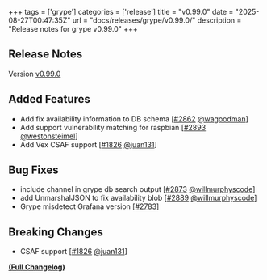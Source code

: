+++
tags = ['grype']
categories = ['release']
title = "v0.99.0"
date = "2025-08-27T00:47:35Z"
url = "docs/releases/grype/v0.99.0/"
description = "Release notes for grype v0.99.0"
+++

## Release Notes

Version [v0.99.0](https://github.com/anchore/grype/releases/tag/v0.99.0)

## Added Features

- Add fix availability information to DB schema [[#2862](https://github.com/anchore/grype/pull/2862) [@wagoodman](https://github.com/wagoodman)]
- Add support vulnerability matching for raspbian [[#2893](https://github.com/anchore/grype/pull/2893) [@westonsteimel](https://github.com/westonsteimel)]
- Add Vex CSAF support [[#1826](https://github.com/anchore/grype/pull/1826) [@juan131](https://github.com/juan131)]

## Bug Fixes

- include channel in grype db search output [[#2873](https://github.com/anchore/grype/pull/2873) [@willmurphyscode](https://github.com/willmurphyscode)]
- add UnmarshalJSON to fix availability blob [[#2889](https://github.com/anchore/grype/pull/2889) [@willmurphyscode](https://github.com/willmurphyscode)]
- Grype misdetect Grafana version [[#2783](https://github.com/anchore/grype/issues/2783)]

## Breaking Changes

- CSAF support [[#1826](https://github.com/anchore/grype/pull/1826) [@juan131](https://github.com/juan131)]

**[(Full Changelog)](https://github.com/anchore/grype/compare/v0.98.0...v0.99.0)**
